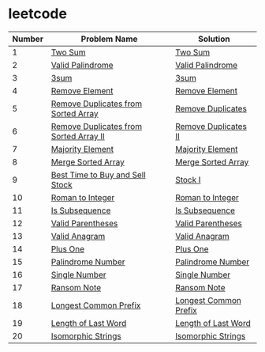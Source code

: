 # leetcode

| Number | Problem Name | Solution |
|--------------|-------------------------------|----------------------------|
| 1            | [Two Sum](https://leetcode.com/problems/two-sum/) | [Two Sum](./Top%20Interview%20150/two_sum.js) |
| 2            | [Valid Palindrome](https://leetcode.com/problems/valid-palindrome/description/) | [Valid Palindrome](./Top%20Interview%20150/valid_palindrome.js) |
| 3            | [3sum](https://leetcode.com/problems/3sum/description/) | [3sum](./Top%20Interview%20150/3sum.js) |
| 4            | [Remove Element](https://leetcode.com/problems/remove-element/description/) | [Remove Element](./Top%20Interview%20150/remove_element.js) |
| 5            | [Remove Duplicates from Sorted Array](https://leetcode.com/problems/remove-duplicates-from-sorted-array/description/) | [Remove Duplicates](./Top%20Interview%20150/remove-duplicates-from-sorted-array.js) |
| 6            | [Remove Duplicates from Sorted Array II](https://leetcode.com/problems/remove-duplicates-from-sorted-array-ii/description/) | [Remove Duplicates II](./Top%20Interview%20150/remove-duplicates-from-sorted-array-ii.js) |
| 7            | [Majority Element](https://leetcode.com/problems/majority-element/description/) | [Majority Element](./Top%20Interview%20150/majority-element.js) |
| 8            | [Merge Sorted Array](https://leetcode.com/problems/merge-sorted-array/description/) | [Merge Sorted Array](./Top%20Interview%20150/merge-sorted-array.js) |
| 9            | [Best Time to Buy and Sell Stock](https://leetcode.com/problems/best-time-to-buy-and-sell-stock/description/) | [Stock I](./Top%20Interview%20150/best-time-to-buy-and-sell-stock.js) |
| 10            | [Roman to Integer](https://leetcode.com/problems/roman-to-integer/description/) | [Roman to Integer](./Top%20Interview%20150/roman-to-integer.js) |
| 11            | [Is Subsequence](https://leetcode.com/problems/is-subsequence/description/) | [Is Subsequence](./Top%20Interview%20150/is-subsequence.js) |
| 12            | [Valid Parentheses](https://leetcode.com/problems/valid-parentheses/description/) | [Valid Parentheses](./Top%20Interview%20150/valid-parentheses.js) |
| 13            | [Valid Anagram](https://leetcode.com/problems/valid-anagram/description/) | [Valid Anagram](./Top%20Interview%20150/valid-anagram.js) |
| 14            | [Plus One](https://leetcode.com/problems/plus-one/description/) | [Plus One](./Top%20Interview%20150/plus-one.js) |
| 15            | [Palindrome Number](https://leetcode.com/problems/palindrome-number/description/) | [Palindrome Number](./Top%20Interview%20150/palindrome-number.js) |
| 16            | [Single Number](https://leetcode.com/problems/single-number/description/) | [Single Number](./Top%20Interview%20150/single-number.js) |
| 17            | [Ransom Note](https://leetcode.com/problems/ransom-note/description/) | [Ransom Note](./Top%20Interview%20150/ransom-note.js) |
| 18            | [Longest Common Prefix](https://leetcode.com/problems/longest-common-prefix/description/) | [Longest Common Prefix](./Top%20Interview%20150/longest-common-prefix.js) |
| 19            | [Length of Last Word](https://leetcode.com/problems/length-of-last-word/description/) | [Length of Last Word](./Top%20Interview%20150/length-of-last-word.js) |
| 20            | [Isomorphic Strings](https://leetcode.com/problems/isomorphic-strings/description/) | [Isomorphic Strings](./Top%20Interview%20150/isomorphic-strings.js) |
